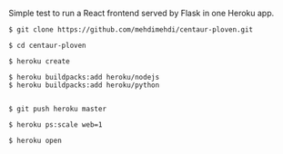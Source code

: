 Simple test to run a React frontend served by Flask in one Heroku app.


    $ git clone https://github.com/mehdimehdi/centaur-ploven.git

    $ cd centaur-ploven

    $ heroku create

    $ heroku buildpacks:add heroku/nodejs
    $ heroku buildpacks:add heroku/python


    $ git push heroku master

    $ heroku ps:scale web=1

    $ heroku open

